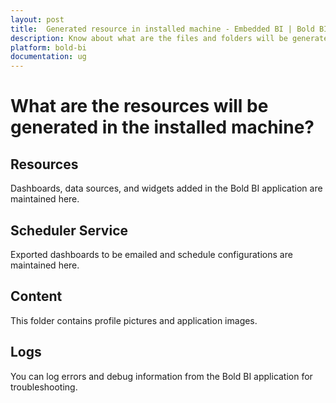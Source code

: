 ```yaml
---
layout: post
title:  Generated resource in installed machine - Embedded BI | Bold BI
description: Know about what are the files and folders will be generated in the machine when configuring the Bold BI Enterprise Edition.
platform: bold-bi
documentation: ug
---
```


# What are the resources will be generated in the installed machine?
## Resources
Dashboards, data sources, and widgets added in the Bold BI application are maintained here.

## Scheduler Service
Exported dashboards to be emailed and schedule configurations are maintained here.

## Content
This folder contains profile pictures and application images.

## Logs
You can log errors and debug information from the Bold BI application for troubleshooting.